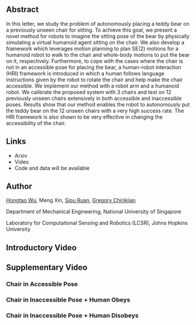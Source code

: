 ## Abstract
In this letter, we study the problem of autonomously placing a teddy bear on a previously unseen chair for sitting. To achieve this goal, we present a novel method for robots to imagine the sitting pose of the bear by physically simulating a virtual humanoid agent sitting on the chair. We also develop a framework which leverages motion planning to plan SE(2) motions for a humanoid robot to walk to the chair and whole-body motions to put the bear on it, respectively. Furthermore, to cope with the cases where the chair is not in an accessible pose for placing the bear, a human-robot interaction (HRI) framework is introduced in which a human follows language instructions given by the robot to rotate the chair and help make the chair accessible. We implement our method with a robot arm and a humanoid robot. We calibrate the proposed system with 3 chairs and test on 12 previously unseen chairs extensively in both accessible and inaccessible poses. Results show that our method enables the robot to autonomously put the teddy bear on the 12 unseen chairs with a very high success rate. The HRI framework is also shown to be very effective in changing the accessibility of the chair.

## Links
- Arxiv
- Video
- Code and data will be available

## Author
[Hongtao Wu](hongtaowu67.github.io), Meng Xin, [Sipu Ruan](https://ruansp.github.io), [Gregory Chirikjian](https://www.eng.nus.edu.sg/me/staff/chirikjian-gregory-s/)

Department of Mechanical Engineering, National University of Singapore

Laboratory for Computational Sensing and Robotics (LCSR), Johns Hopkins University

## Introductory Video

## Supplementary Video

### Chair in Accessible Pose

### Chair in Inaccessible Pose + Human Obeys

### Chair in Inaccessible Pose + Human Disobeys
